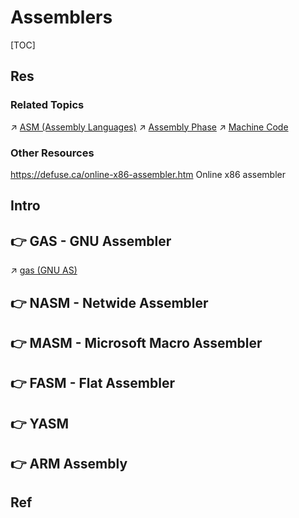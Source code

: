 # Assemblers

[TOC]



## Res
### Related Topics
↗ [ASM (Assembly Languages)](../../ASM%20(Assembly%20Languages)/ASM%20(Assembly%20Languages).md)
↗ [Assembly Phase](../../../🛣️%20Program%20Execution%20&%20Compilation%20System/🚮%20Program%20Language%20Translation%20&%20Compilation%20Theory%20(Compile-time)/Assembly%20Phase/Assembly%20Phase.md)
↗ [Machine Code](../../../🧬%20Computer%20System/Computer%20Architecture/Instruction%20Set%20Architecture%20(ISA)%20&%20Processor%20Architecture/📌%20ISA%20Basics/📌%20Instruction%20Basics/Instruction%20Levels/Machine%20Code.md)


### Other Resources
https://defuse.ca/online-x86-assembler.htm
Online x86 assembler



## Intro



## 👉 GAS - GNU Assembler
↗ [gas (GNU AS)](GCC%20(The%20GNU%20Compiler%20Collection)/gas%20(GNU%20AS)/gas%20(GNU%20AS).md)



## 👉 NASM - Netwide Assembler



## 👉 MASM - Microsoft Macro Assembler



## 👉 FASM - Flat Assembler



## 👉 YASM



## 👉 ARM Assembly



## Ref

